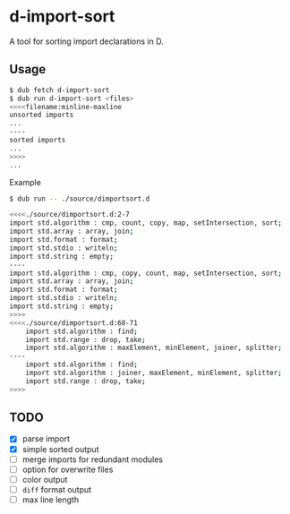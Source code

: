 # d-import-sort

A tool for sorting import declarations in D.

## Usage

```bash
$ dub fetch d-import-sort
$ dub run d-import-sort <files>
<<<<filename:minline-maxline
unsorted imports
...
----
sorted imports
...
>>>>
...
```

Example

```bash
$ dub run -- ./source/dimportsort.d

<<<<./source/dimportsort.d:2-7
import std.algorithm : cmp, count, copy, map, setIntersection, sort;
import std.array : array, join;
import std.format : format;
import std.stdio : writeln;
import std.string : empty;
----
import std.algorithm : cmp, copy, count, map, setIntersection, sort;
import std.array : array, join;
import std.format : format;
import std.stdio : writeln;
import std.string : empty;
>>>>
<<<<./source/dimportsort.d:68-71
    import std.algorithm : find;
    import std.range : drop, take;
    import std.algorithm : maxElement, minElement, joiner, splitter;
----
    import std.algorithm : find;
    import std.algorithm : joiner, maxElement, minElement, splitter;
    import std.range : drop, take;
>>>>
```

## TODO

- [x] parse import
- [x] simple sorted output
- [ ] merge imports for redundant modules
- [ ] option for overwrite files
- [ ] color output
- [ ] `diff` format output
- [ ] max line length
